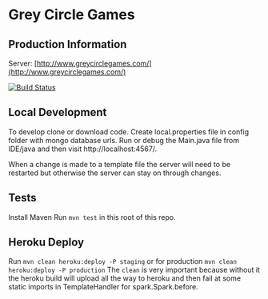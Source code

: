 # Grey Circle Games

## Production Information
Server: [http://www.greycirclegames.com/](http://www.greycirclegames.com/)

[![Build Status](https://travis-ci.org/SWhelan/greycirclegames.svg?branch=master)](https://travis-ci.org/SWhelan/greycirclegames)

## Local Development
To develop clone or download code.
Create local.properties file in config folder with mongo database urls.
Run or debug the Main.java file from IDE/java and then visit http://localhost:4567/.

When a change is made to a template file the server will need to be restarted but otherwise the server can stay on through changes.

## Tests
Install Maven
Run `mvn test` in this root of this repo.

## Heroku Deploy
Run `mvn clean heroku:deploy -P staging` or for production `mvn clean heroku:deploy -P production`
The `clean` is very important because without it the heroku build will upload all the way to heroku and then fail at some static imports in TemplateHandler for spark.Spark.before.